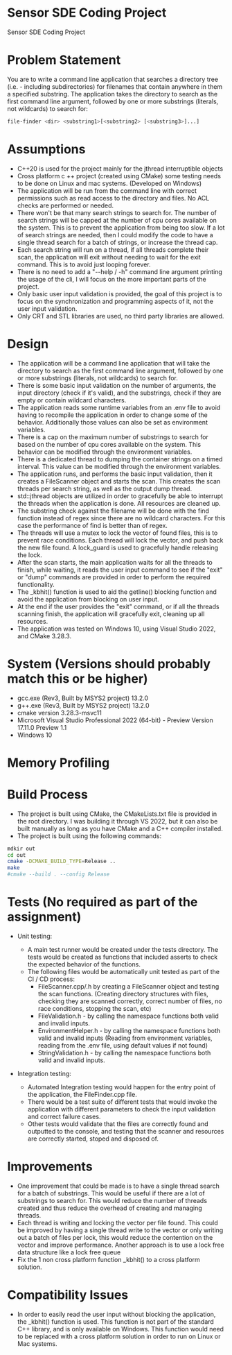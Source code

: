# Sensor SDE Coding Project
Sensor SDE Coding Project

# Problem Statement
You are to write a command line application that searches a directory tree (i.e. - including subdirectories) for filenames that contain anywhere in them a specified substring.
The application takes the directory to search as the first command line argument, followed by one or more substrings (literals, not wildcards) to search for:
```sh
file-finder <dir> <substring1>[<substring2> [<substring3>]...]
```

# Assumptions
- C++20 is used for the project mainly for the jthread interruptible objects
- Cross platform c	++ project (created using CMake) some testing needs to be done on Linux and mac systems. (Developed on Windows)
- The application will be run from the command line with correct permissions such as read access to the directory and files. No ACL checks are performed or needed.
- There won't be that many search strings to search for. The number of search strings will be capped at the number of cpu cores available on the system. This is to prevent the application from being too slow. If a lot of search strings are needed, then I could modify the code to have a single thread search for a batch of strings, or increase the thread cap.
- Each search string will run on a thread, if all threads complete their scan, the application will exit without needing to wait for the exit command. This is to avoid just looping forever.
- There is no need to add a "--help / -h" command line argument printing the usage of the cli, I will focus on the more important parts of the project.
- Only basic user input validation is provided, the goal of this project is to focus on the synchronization and programming aspects of it, not the user input validation.
- Only CRT and STL libraries are used, no third party libraries are allowed.

# Design
- The application will be a command line application that will take the directory to search as the first command line argument, followed by one or more substrings (literals, not wildcards) to search for.
- There is some basic input validation on the number of arguments, the input directory (check if it's valid), and the substrings, check if they are empty or contain wildcard characters.
- The application reads some runtime variables from an .env file to avoid having to recompile the application in order to change some of the behavior. Additionally those values can also be set as environment variables.
- There is a cap on the maximum number of substrings to search for based on the number of cpu cores available on the system. This behavior can be modified through the environment variables.
- There is a dedicated thread to dumping the container strings on a timed interval. This value can be modified through the environment variables.
- The application runs, and performs the basic input validation, then it creates a FileScanner object and starts the scan. This creates the scan threads per search string, as well as the output dump thread.
- std::jthread objects are utilized in order to gracefully be able to interrupt the threads when the application is done. All resources are cleaned up.
- The substring check against the filename will be done with the find function instead of regex since there are no wildcard characters. For this case the performance of find is better than of regex.
- The threads will use a mutex to lock the vector of found files, this is to prevent race conditions. Each thread will lock the vector, and push back the new file found. A lock_guard is used to gracefully handle releasing the lock.
- After the scan starts, the main application waits for all the threads to finish, while waiting, it reads the user input command to see if the "exit" or "dump" commands are provided in order to perform the required functionality.
- The _kbhit() function is used to aid the getline() blocking function and avoid the application from blocking on user input.
- At the end  if the user provides the "exit" command, or if all the threads scanning finish, the application will gracefully exit, cleaning up all resources.
- The application was tested on Windows 10, using Visual Studio 2022, and CMake 3.28.3.

# System (Versions should probably match this or be higher)
- gcc.exe (Rev3, Built by MSYS2 project) 13.2.0
- g++.exe (Rev3, Built by MSYS2 project) 13.2.0
- cmake version 3.28.3-msvc11
- Microsoft Visual Studio Professional 2022 (64-bit) - Preview Version 17.11.0 Preview 1.1
- Windows 10

# Memory Profiling

# Build Process
- The project is built using CMake, the CMakeLists.txt file is provided in the root directory. I was building it through VS 2022, but it can also be built manually as long as you have CMake and a C++ compiler installed.
- The project is built using the following commands:
```sh
mdkir out
cd out
cmake -DCMAKE_BUILD_TYPE=Release ..
make 
#cmake --build . --config Release
```

# Tests (No required as part of the assignment)
- Unit testing:
	- A main test runner would be created under the tests directory. The tests would be created as functions that included asserts to check the expected behavior of the functions.
	- The following files would be automatically unit tested as part of the CI / CD process:
		- FileScanner.cpp/.h by creating a FileScanner object and testing the scan functions. (Creating directory structures with files, checking they are scanned correctly, correct number of files, no race conditions, stopping the scan, etc)
		- FileValidation.h - by calling the namespace functions both valid and invalid inputs.
		- EnvironmentHelper.h - by calling the namespace functions both valid and invalid inputs (Reading from environment variables, reading from the .env file, using default values if not found)
		- StringValidation.h - by calling the namespace functions both valid and invalid inputs.
	
- Integration testing:
	- Automated Integration testing would happen for the entry point of the application, the FileFinder.cpp file.
	- There would be a test suite of different tests that would invoke the application with different parameters to check the input validation and correct failure cases.
	- Other tests would validate that the files are correctly found and outputted to the console, and testing that the scanner and resources are correctly started, stoped and disposed of.

# Improvements
- One improvement that could be made is to have a single thread search for a batch of substrings. This would be useful if there are a lot of substrings to search for. This would reduce the number of threads created and thus reduce the overhead of creating and managing threads.
- Each thread is writing and locking the vector per file found. This could be improved by having a single thread write to the vector or only writing out a batch of files per lock, this would reduce the contention on the vector and improve performance. Another approach is to use a lock free data structure like a lock free queue
- Fix the 1 non cross platform function _kbhit() to a cross platform solution.

# Compatibility Issues
- In order to easily read the user input without blocking the application, the _kbhit() function is used. This function is not part of the standard C++ library, and is only available on Windows. This function would need to be replaced with a cross platform solution in order to run on Linux or Mac systems.